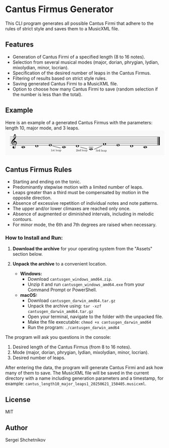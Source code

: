 # Cantus Firmus Generator

This CLI program generates all possible Cantus Firmi that adhere to the rules of strict style and saves them to a MusicXML file.

## Features

- Generation of Cantus Firmi of a specified length (8 to 16 notes).
- Selection from several musical modes (major, dorian, phrygian, lydian, mixolydian, minor, locrian).
- Specification of the desired number of leaps in the Cantus Firmus.
- Filtering of results based on strict style rules.
- Saving generated Cantus Firmi to a MusicXML file.
- Option to choose how many Cantus Firmi to save (random selection if the number is less than the total).

## Example
Here is an example of a generated Cantus Firmus with the parameters: length 10, major mode, and 3 leaps.
![](./images/cantus_1.PNG)

## Cantus Firmus Rules

- Starting and ending on the tonic.
- Predominantly stepwise motion with a limited number of leaps.
- Leaps greater than a third must be compensated by motion in the opposite direction.
- Absence of excessive repetition of individual notes and note patterns.
- The upper and/or lower climaxes are reached only once.
- Absence of augmented or diminished intervals, including in melodic contours.
- For minor mode, the 6th and 7th degrees are raised when necessary.

### How to Install and Run:

1.  **Download the archive** for your operating system from the "Assets" section below.

2.  **Unpack the archive** to a convenient location.

      * **Windows:**
          * Download `cantusgen_windows_amd64.zip`.
          * Unzip it and run `cantusgen_windows_amd64.exe` from your Command Prompt or PowerShell.
      * **macOS:**
          * Download `cantusgen_darwin_amd64.tar.gz`
          * Unpack the archive using: `tar -xzf cantusgen_darwin_amd64.tar.gz`
          * Open your terminal, navigate to the folder with the unpacked file.
          * Make the file executable: `chmod +x cantusgen_darwin_amd64`
          * Run the program: `./cantusgen_darwin_amd64`

The program will ask you questions in the console:

1. Desired length of the Cantus Firmus (from 8 to 16 notes).
2. Mode (major, dorian, phrygian, lydian, mixolydian, minor, locrian).
3. Desired number of leaps.

After entering the data, the program will generate Cantus Firmi and ask how many of them to save. The MusicXML file will be saved in the current directory with a name including generation parameters and a timestamp, for example: `cantus_length10_major_leaps1_20250621_150405.musicxml`.

## License

MIT

## Author

Sergei Shchetnikov